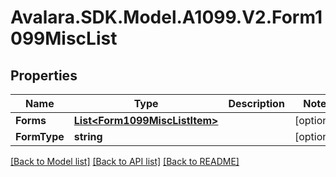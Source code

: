 # Avalara.SDK.Model.A1099.V2.Form1099MiscList

## Properties

Name | Type | Description | Notes
------------ | ------------- | ------------- | -------------
**Forms** | [**List&lt;Form1099MiscListItem&gt;**](Form1099MiscListItem.md) |  | [optional] 
**FormType** | **string** |  | [optional] 

[[Back to Model list]](../../../README.md#documentation-for-models) [[Back to API list]](../../../README.md#documentation-for-api-endpoints) [[Back to README]](../../../README.md)

